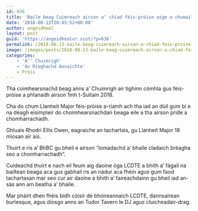 ```yaml
---
id: 636
title: 'Baile beag Cuimreach airson a’ chiad fèis-pròise aige a chumail'
date: '2018-08-13T20:45:52+00:00'
author: angeidheal
layout: post
guid: 'https://angeidhealur.scot/?p=636'
permalink: /2018-08-13-baile-beag-cuimreach-airson-a-chiad-feis-proise-aige-a-chumail/
image: /images/posts/2018-08-13-baile-beag-cuimreach-airson-a-chiad-feis-proise-aige-a-chumail.webp
categories:
    - 'A'' Chuimrigh'
    - 'An Rìoghachd Aonaichte'
    - Pròis
---
```


Tha coimhearsnachd beag anns a’ Chuimrigh air tighinn còmhla gus fèis-pròise a phlanadh airson 1mh t-Sultain 2018.

Cha do chum Llantwit Major fèis-pròise a-riamh ach tha iad an dùil gum bi e na deagh eisimpleir do choimhearsnachdan beaga eile a tha airson pride a chomharrachadh.

Ghluais Rhodri Ellis Owen, eagraiche an tachartais, gu Llantwit Major 18 mìosan air ais.

Thuirt e ris a’ BhBC gu bheil e airson “iomadachd a’ bhaile cladaich brèagha seo a chomharrachadh”.

Cuideachd thuirt e nach eil feum aig daoine òga LCDTE a bhith a’ fàgail na bailtean beaga aca gus gabhail ris an nàdur aca fhèin agus gum faod tachartasan mar seo cur air daoine a bhith a’ faireachdainn gu bheil iad an-sàs ann am beatha a’ bhaile.

Mar phàirt dhen fhèis bidh còisir de bhoireannaich LCDTE, dannsairean burlesque, agus diosgo anns an Tudor Tavern le DJ agus cluicheadair-drag.
